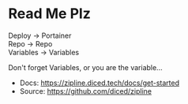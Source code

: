 # Read Me Plz

Deploy -> Portainer  
Repo -> Repo  
Variables -> Variables  

Don't forget Variables, or you are the variable...

- Docs: https://zipline.diced.tech/docs/get-started
- Source: https://github.com/diced/zipline
